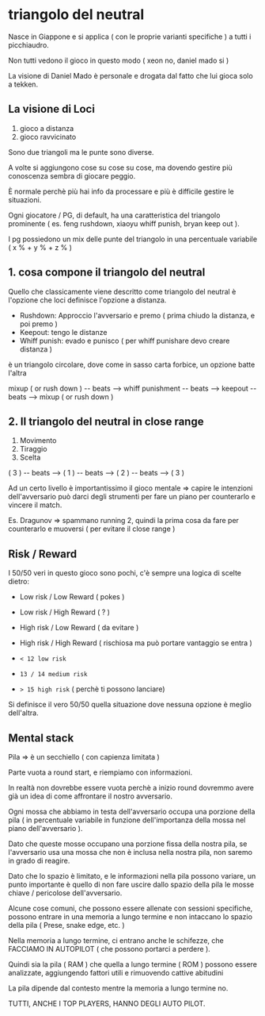 # triangolo del neutral

Nasce in Giappone e si applica ( con le proprie varianti specifiche ) a tutti i picchiaudro.

Non tutti vedono il gioco in questo modo ( xeon no, daniel mado si )

La visione di Daniel Mado è personale e drogata dal fatto che lui gioca solo a tekken.

## La visione di Loci

1. gioco a distanza
2. gioco ravvicinato

Sono due triangoli ma le punte sono diverse.

A volte si aggiungono cose su cose su cose, ma dovendo gestire più conoscenza sembra di giocare peggio.

È normale perchè più hai info da processare e più è difficile gestire le situazioni.

Ogni giocatore / PG, di default, ha una caratteristica del triangolo prominente ( es. feng rushdown, xiaoyu whiff punish, bryan keep out ).

I pg possiedono un mix delle punte del triangolo in una percentuale variabile ( x % + y % + z % )

## 1. cosa compone il triangolo del neutral

Quello che classicamente viene descritto come triangolo del neutral è l'opzione che loci definisce l'opzione a distanza.

- Rushdown: Approccio l'avversario e premo ( prima chiudo la distanza, e poi premo )
- Keepout: tengo le distanze
- Whiff punish: evado e punisco ( per whiff punishare devo creare distanza )

è un triangolo circolare, dove come in sasso carta forbice, un opzione batte l'altra

mixup ( or rush down ) -- beats --> whiff punishment -- beats --> keepout -- beats --> mixup ( or rush down )

## 2. Il triangolo del neutral in close range

1. Movimento
2. Tiraggio
3. Scelta

( 3 ) -- beats --> ( 1 ) -- beats --> ( 2 ) -- beats --> ( 3 )

Ad un certo livello è importantissimo il gioco mentale => capire le intenzioni dell'avversario può darci degli strumenti per fare un piano per counterarlo e vincere il match.

Es. Dragunov => spammano running 2, quindi la prima cosa da fare per counterarlo e muoversi ( per evitare il close range )

## Risk / Reward

I 50/50 veri in questo gioco sono pochi, c'è sempre una logica di scelte dietro:

- Low risk / Low Reward ( pokes )
- Low risk / High Reward ( ? )
- High risk / Low Reward ( da evitare )
- High risk / High Reward ( rischiosa ma può portare vantaggio se entra )

- `< 12 low risk`
- `13 / 14 medium risk`
- `> 15 high risk` ( perchè ti possono lanciare)

Si definisce il vero 50/50 quella situazione dove nessuna opzione è meglio dell'altra.

## Mental stack

Pila => è un secchiello ( con capienza limitata )

Parte vuota a round start, e riempiamo con informazioni.

In realtà non dovrebbe essere vuota perchè a inizio round dovremmo avere già un idea di come affrontare il nostro avversario.

Ogni mossa che abbiamo in testa dell'avversario occupa una porzione della pila ( in percentuale variabile in funzione dell'importanza della mossa nel piano dell'avversario ).

Dato che queste mosse occupano una porzione fissa della nostra pila, se l'avversario usa una mossa che non è inclusa nella nostra pila, non saremo in grado di reagire.

Dato che lo spazio è limitato, e le informazioni nella pila possono variare, un punto importante è quello di non fare uscire dallo spazio della pila le mosse chiave / pericolose dell'avversario.

Alcune cose comuni, che possono essere allenate con sessioni specifiche, possono entrare in una memoria a lungo termine e non intaccano lo spazio della pila ( Prese, snake edge, etc. )

Nella memoria a lungo termine, ci entrano anche le schifezze, che FACCIAMO IN AUTOPILOT ( che possono portarci a perdere ).

Quindi sia la pila ( RAM ) che quella a lungo termine ( ROM ) possono essere analizzate, aggiungendo fattori utili e rimuovendo cattive abitudini

La pila dipende dal contesto mentre la memoria a lungo termine no.

TUTTI, ANCHE I TOP PLAYERS, HANNO DEGLI AUTO PILOT.
